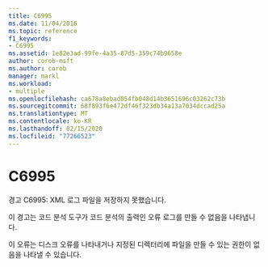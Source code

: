 ```yaml
---
title: C6995
ms.date: 11/04/2016
ms.topic: reference
f1_keywords:
- C6995
ms.assetid: 1e82e3ad-99fe-4a35-87d5-359c74b9658e
author: corob-msft
ms.author: corob
manager: markl
ms.workload:
- multiple
ms.openlocfilehash: ca678a8ebad054fb048d14b3651696c03262c73b
ms.sourcegitcommit: 68f893f6e472df46f323db34a13a7034dccad25a
ms.translationtype: MT
ms.contentlocale: ko-KR
ms.lasthandoff: 02/15/2020
ms.locfileid: "77266523"
---
```

# <a name="c6995"></a>C6995
경고 C6995: XML 로그 파일을 저장하지 못했습니다.

 이 경고는 코드 분석 도구가 코드 분석의 출력인 오류 로그를 만들 수 없음을 나타냅니다.

 이 오류는 디스크 오류를 나타내거나 지정된 디렉터리에 파일을 만들 수 있는 권한이 없음을 나타낼 수 있습니다.
